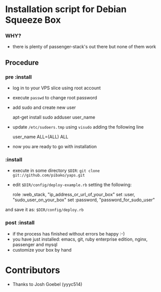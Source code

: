 # Installation script for Debian Squeeze Box
### WHY?
- there is plenty of passenger-stack's out there but none of them work

## Procedure
### pre :install
- log in to your VPS slice using root account
- execute ```passwd``` to change root password
- add sudo and create new user

    apt-get install sudo
    adduser user_name

- update ```/etc/sudoers.tmp``` using ```visudo``` adding the
  following line

    user_name   ALL=(ALL) ALL

- now you are ready to go with installation

### :install
- execute in some directory ```$DIR```:
```git clone git://github.com/pibako/yaps.git```
- edit ```$DIR/config/deploy-example.rb``` setting the following:

    role :web_stack, "ip_address_or_url_of_your_box"
    set :user, "sudo_user_on_your_box"
    set :password, "password_for_sudo_user"

and save it as: ```$DIR/config/deploy.rb```

### post :install
- if the process has finished without errors be happy :-)
- you have just installed: emacs, git, ruby enterprise edition, nginx,
  passenger and mysql
- customize your box by hand

# Contributors
- Thanks to Josh Goebel (yyyc514)

